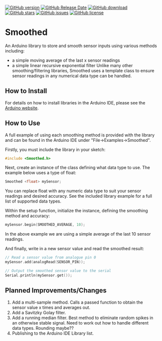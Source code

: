 [![GitHub version](https://img.shields.io/github/release/MattFryer/Smoothed.svg)](https://github.com/MattFryer/Smoothed/releases/latest)
[![GitHub Release Date](https://img.shields.io/github/release-date/MattFryer/Smoothed.svg)](https://github.com/MattFryer/Smoothed/releases/latest)
[![GitHub download](https://img.shields.io/github/downloads/MattFryer/Smoothed/total.svg)](https://github.com/MattFryer/Smoothed/releases/latest)
[![GitHub stars](https://img.shields.io/github/stars/MattFryer/Smoothed.svg)](https://github.com/MattFryer/Smoothed/stargazers)
[![GitHub issues](https://img.shields.io/github/issues/MattFryer/Smoothed.svg)](https://github.com/MattFryer/Smoothed/issues)
[![GitHub license](https://img.shields.io/github/license/MattFryer/Smoothed.svg)](https://github.com/MattFryer/Smoothed/blob/master/LICENSE)

# Smoothed
An Arduino library to store and smooth sensor inputs using various methods including:
* a simple moving average of the last x sensor readings
*	a simple linear recursive exponential filter
Unlike many other smoothing/filtering libraries, Smoothed uses a template class to ensure sensor readings in any numerical data type can be handled.

## How to Install
For details on how to install libraries in the Arduino IDE, please see the [Arduino website](https://www.arduino.cc/en/Guide/Libraries).

## How to Use
A full example of using each smoothing method is provided with the library and can be found in the Arduino IDE under "File->Examples->Smoothed".

Firstly, you must include the library in your sketch:
```cpp
#include <Smoothed.h> 
```

Next, create an instance of the class defining what data type to use. The example below uses a type of float:
```cpp
Smoothed <float> mySensor;
```
You can replace float with any numeric data type to suit your sensor readings and desired accuracy. See the included library example for a full list of supported data types.

Within the setup function, initialize the instance, defining the smoothing method and accuracy:
```cpp
mySensor.begin(SMOOTHED_AVERAGE, 10);	
```
In the above example we are using a simple average of the last 10 sensor readings.

And finally, write in a new sensor value and read the smoothed result:
```cpp
// Read a sensor value from analogue pin 0
mySensor.add(analogRead(SENSOR_PIN));

// Output the smoothed sensor value to the serial
Serial.println(mySensor.get());
```

## Planned Improvements/Changes
1. Add a multi-sample method. Calls a passed function to obtain the sensor value x times and averages out.
2. Add a Savitzky Golay filter.
3. Add a running median filter. Best method to eliminate random spikes in an otherwise stable signal. Need to work out how to handle different data types. Rounding maybe??
4. Publishing to the Arduino IDE Library list.
